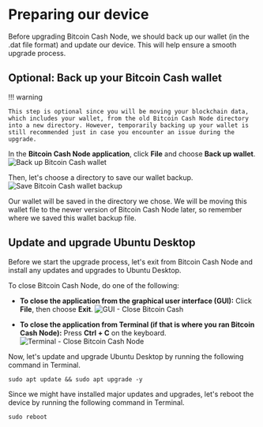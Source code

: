 # Preparing our device

Before upgrading Bitcoin Cash Node, we should back up our wallet (in the .dat file format) and update our device. This will help ensure a smooth upgrade process.

## Optional: Back up your Bitcoin Cash wallet

!!! warning
    
    This step is optional since you will be moving your blockchain data, which includes your wallet, from the old Bitcoin Cash Node directory into a new directory. However, temporarily backing up your wallet is still recommended just in case you encounter an issue during the upgrade.

In the **Bitcoin Cash Node application**, click **File** and choose **Back up wallet**.
![Back up Bitcoin Cash wallet](https://github.com/josh-wong/bitcoin-cash-node-on-raspberry-pi/blob/main/docs/assets/screenshots/upgrade_bitcoin_cash_node_wallet_backup.png?raw=true)

Then, let's choose a directory to save our wallet backup.
![Save Bitcoin Cash wallet backup](https://github.com/josh-wong/bitcoin-cash-node-on-raspberry-pi/blob/main/docs/assets/screenshots/upgrade_bitcoin_cash_node_wallet_backup_save.png?raw=true)

Our wallet will be saved in the directory we chose. We will be moving this wallet file to the newer version of Bitcoin Cash Node later, so remember where we saved this wallet backup file.

## Update and upgrade Ubuntu Desktop

Before we start the upgrade process, let's exit from Bitcoin Cash Node and install any updates and upgrades to Ubuntu Desktop.

To close Bitcoin Cash Node, do one of the following:

- **To close the application from the graphical user interface (GUI):** Click **File**, then choose **Exit**.
![GUI - Close Bitcoin Cash](https://github.com/josh-wong/bitcoin-cash-node-on-raspberry-pi/blob/main/docs/assets/screenshots/upgrade_bitcoin_cash_node_close_gui.png?raw=true)

- **To close the application from Terminal (if that is where you ran Bitcoin Cash Node):** Press **Ctrl + C** on the keyboard.
![Terminal - Close Bitcoin Cash Node](https://github.com/josh-wong/bitcoin-cash-node-on-raspberry-pi/blob/main/docs/assets/screenshots/upgrade_bitcoin_cash_node_close_terminal.png?raw=true)

Now, let's update and upgrade Ubuntu Desktop by running the following command in Terminal.

```console
sudo apt update && sudo apt upgrade -y
```

Since we might have installed major updates and upgrades, let's reboot the device by running the following command in Terminal.

```console
sudo reboot
```

